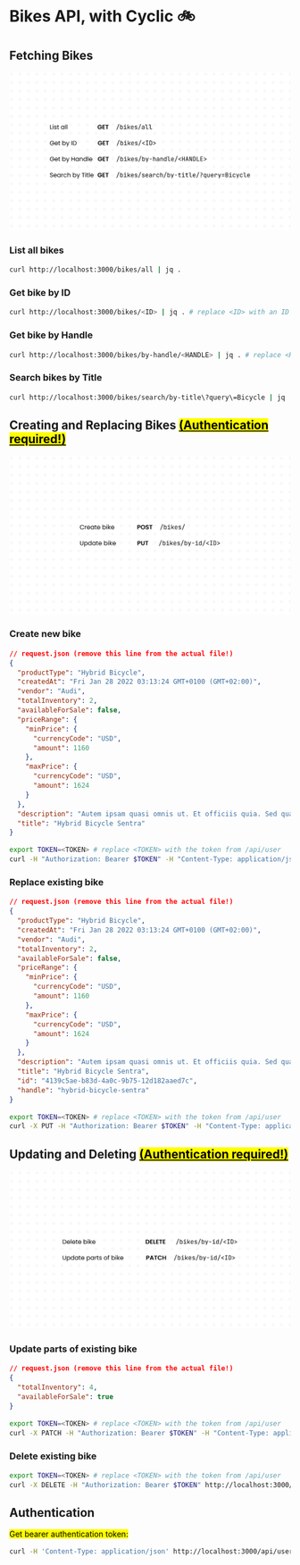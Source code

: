 # Bikes API, with Cyclic 🚲️

## Fetching Bikes
![GET routes](./assets/GET%20Routes.png)

### List all bikes

```bash
curl http://localhost:3000/bikes/all | jq .
```

### Get bike by ID

```bash
curl http://localhost:3000/bikes/<ID> | jq . # replace <ID> with an ID from the response to /all
```

### Get bike by Handle

```bash
curl http://localhost:3000/bikes/by-handle/<HANDLE> | jq . # replace <HANDLE> with a handle from the response to /all
```

### Search bikes by Title

```bash
curl http://localhost:3000/bikes/search/by-title\?query\=Bicycle | jq .
```


## Creating and Replacing Bikes [<mark>(Authentication required!)</mark>](#authentication)
![POST & PUT routes](./assets/POST%20%26%20PUT%20Routes.png)

### Create new bike

```json
// request.json (remove this line from the actual file!)
{
  "productType": "Hybrid Bicycle",
  "createdAt": "Fri Jan 28 2022 03:13:24 GMT+0100 (GMT+02:00)",
  "vendor": "Audi",
  "totalInventory": 2,
  "availableForSale": false,
  "priceRange": {
    "minPrice": {
      "currencyCode": "USD",
      "amount": 1160
    },
    "maxPrice": {
      "currencyCode": "USD",
      "amount": 1624
    }
  },
  "description": "Autem ipsam quasi omnis ut. Et officiis quia. Sed quaerat pariatur nihil nobis est quos earum quidem.",
  "title": "Hybrid Bicycle Sentra"
}
```

```bash
export TOKEN=<TOKEN> # replace <TOKEN> with the token from /api/user
curl -H "Authorization: Bearer $TOKEN" -H "Content-Type: application/json" http://localhost:3000/bikes/ -d @request.json | jq .
```

### Replace existing bike

```json
// request.json (remove this line from the actual file!)
{
  "productType": "Hybrid Bicycle",
  "createdAt": "Fri Jan 28 2022 03:13:24 GMT+0100 (GMT+02:00)",
  "vendor": "Audi",
  "totalInventory": 2,
  "availableForSale": false,
  "priceRange": {
    "minPrice": {
      "currencyCode": "USD",
      "amount": 1160
    },
    "maxPrice": {
      "currencyCode": "USD",
      "amount": 1624
    }
  },
  "description": "Autem ipsam quasi omnis ut. Et officiis quia. Sed quaerat pariatur nihil nobis est quos earum quidem.",
  "title": "Hybrid Bicycle Sentra",
  "id": "4139c5ae-b83d-4a0c-9b75-12d182aaed7c",
  "handle": "hybrid-bicycle-sentra"
}
```

```bash
export TOKEN=<TOKEN> # replace <TOKEN> with the token from /api/user
curl -X PUT -H "Authorization: Bearer $TOKEN" -H "Content-Type: application/json" http://localhost:3000/bikes/by-id/<ID> -d @request.json | jq . # replace <ID> with an ID from the response to /all
```


## Updating and Deleting [<mark>(Authentication required!)</mark>](#authentication)
![PATCH & DELETE routes](./assets/PATCH%20%26%20DELETE%20Routes.png)

### Update parts of existing bike

```json
// request.json (remove this line from the actual file!)
{
  "totalInventory": 4,
  "availableForSale": true
}
```

```bash
export TOKEN=<TOKEN> # replace <TOKEN> with the token from /api/user
curl -X PATCH -H "Authorization: Bearer $TOKEN" -H "Content-Type: application/json" http://localhost:3000/bikes/by-id/<ID> -d @request.json | jq . # replace <ID> with an ID from the response to /all
```

### Delete existing bike

```bash
export TOKEN=<TOKEN> # replace <TOKEN> with the token from /api/user
curl -X DELETE -H "Authorization: Bearer $TOKEN" http://localhost:3000/bikes/by-id/<ID> | jq . # replace <ID> with an ID from the response to /all
```

## Authentication

<mark>Get bearer authentication token:</mark>

```bash
curl -H 'Content-Type: application/json' http://localhost:3000/api/user -d '{"username": "cyclic"}' | jq .token -r
```